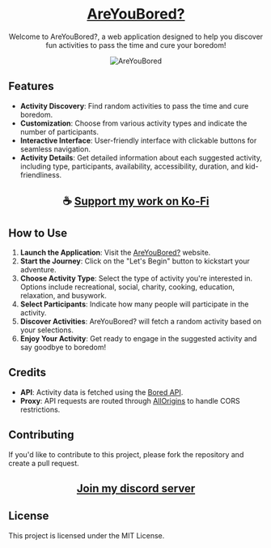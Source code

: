 <div align="center">

# [AreYouBored?](https://thatsinewave.github.io/AreYouBored)

Welcome to AreYouBored?, a web application designed to help you discover fun activities to pass the time and cure your boredom!

![AreYouBored](https://github.com/ThatSINEWAVE/AreYouBored/assets/133239148/19a8c4b9-ba2c-41cb-b7c3-ba2353ea1e21)

</div>

## Features

- **Activity Discovery**: Find random activities to pass the time and cure boredom.
- **Customization**: Choose from various activity types and indicate the number of participants.
- **Interactive Interface**: User-friendly interface with clickable buttons for seamless navigation.
- **Activity Details**: Get detailed information about each suggested activity, including type, participants, availability, accessibility, duration, and kid-friendliness.

<div align="center">

## ☕ [Support my work on Ko-Fi](https://ko-fi.com/thatsinewave)

</div>

## How to Use

1. **Launch the Application**: Visit the [AreYouBored?](https://thatsinewave.github.io/AreYouBored) website.
2. **Start the Journey**: Click on the "Let's Begin" button to kickstart your adventure.
3. **Choose Activity Type**: Select the type of activity you're interested in. Options include recreational, social, charity, cooking, education, relaxation, and busywork.
4. **Select Participants**: Indicate how many people will participate in the activity.
5. **Discover Activities**: AreYouBored? will fetch a random activity based on your selections.
6. **Enjoy Your Activity**: Get ready to engage in the suggested activity and say goodbye to boredom!

## Credits

- **API**: Activity data is fetched using the [Bored API](https://www.boredapi.com/).
- **Proxy**: API requests are routed through [AllOrigins](https://allorigins.win/) to handle CORS restrictions.

## Contributing

If you'd like to contribute to this project, please fork the repository and create a pull request.

<div align="center">

## [Join my discord server](https://discord.gg/2nHHHBWNDw)

</div>

## License

This project is licensed under the MIT License.
